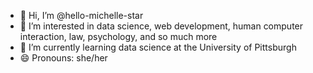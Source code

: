 - 👋 Hi, I’m @hello-michelle-star
- 👀 I’m interested in data science, web development, human computer interaction, law, psychology, and so much more
- 🌱 I’m currently learning data science at the University of Pittsburgh
- 😄 Pronouns: she/her

<!---
hello-michelle-star/hello-michelle-star is a ✨ special ✨ repository because its `README.md` (this file) appears on your GitHub profile.
You can click the Preview link to take a look at your changes.
--->
